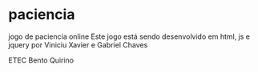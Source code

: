 # paciencia
jogo de paciencia online
Este jogo está sendo desenvolvido em html, js e jquery por Viniciu Xavier e Gabriel Chaves

ETEC Bento Quirino
